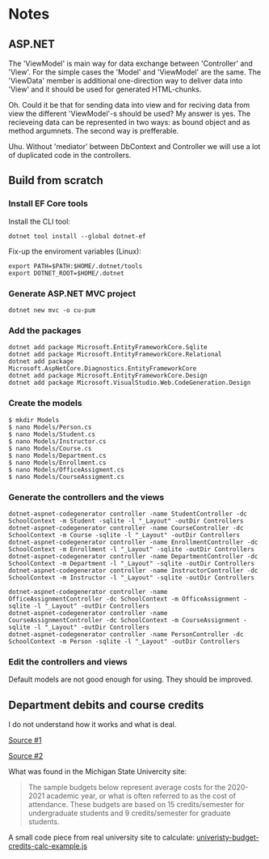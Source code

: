 # Notes

## ASP.NET

The 'ViewModel' is main way for data exchange between 'Controller' and 'View'. For the simple cases the 'Model' and 'ViewModel' are the same. 
The 'ViewData' member is additional one-direction way to deliver data into 'View' and it should be used for generated HTML-chunks. 

Oh. Could it be that for sending data into view and for reciving data from view the different 'ViewModel'-s should be used?
My answer is yes. The recieveing data can be represented in two ways: as bound object and as method argumnets. The second way is prefferable.

Uhu. Without 'mediator' between DbContext and Controller we will use a lot of duplicated code in the controllers.

## Build from scratch

### Install EF Core tools

Install the CLI tool:

    dotnet tool install --global dotnet-ef

Fix-up the enviroment variables (Linux):

    export PATH=$PATH:$HOME/.dotnet/tools
    export DOTNET_ROOT=$HOME/.dotnet

### Generate ASP.NET MVC project

    dotnet new mvc -o cu-pum

### Add the packages

    dotnet add package Microsoft.EntityFrameworkCore.Sqlite
    dotnet add package Microsoft.EntityFrameworkCore.Relational
    dotnet add package Microsoft.AspNetCore.Diagnostics.EntityFrameworkCore
    dotnet add package Microsoft.EntityFrameworkCore.Design
    dotnet add package Microsoft.VisualStudio.Web.CodeGeneration.Design

### Create the models

    $ mkdir Models
    $ nano Models/Person.cs
    $ nano Models/Student.cs
    $ nano Models/Instructor.cs
    $ nano Models/Course.cs
    $ nano Models/Department.cs
    $ nano Models/Enrollment.cs
    $ nano Models/OfficeAssigment.cs
    $ nano Models/CourseAssigment.cs    

### Generate the controllers and the views

    dotnet-aspnet-codegenerator controller -name StudentController -dc SchoolContext -m Student -sqlite -l "_Layout" -outDir Controllers
    dotnet-aspnet-codegenerator controller -name CourseController -dc SchoolContext -m Course -sqlite -l "_Layout" -outDir Controllers
    dotnet-aspnet-codegenerator controller -name EnrollmentController -dc SchoolContext -m Enrollment -l "_Layout" -sqlite -outDir Controllers
    dotnet-aspnet-codegenerator controller -name DepartmentController -dc SchoolContext -m Department -l "_Layout" -sqlite -outDir Controllers
    dotnet-aspnet-codegenerator controller -name InstructorController -dc SchoolContext -m Instructor -l "_Layout" -sqlite -outDir Controllers

    dotnet-aspnet-codegenerator controller -name OfficeAssignmentController -dc SchoolContext -m OfficeAssignment -sqlite -l "_Layout" -outDir Controllers
    dotnet-aspnet-codegenerator controller -name CourseAssignmentController -dc SchoolContext -m CourseAssignment -sqlite -l "_Layout" -outDir Controllers
    dotnet-aspnet-codegenerator controller -name PersonController -dc SchoolContext -m Person -sqlite -l "_Layout" -outDir Controllers

### Edit the controllers and views

Default models are not good enough for using. They should be improved.

## Department debits and course credits

I do not understand how it works and what is deal.

[Source #1](https://sr.ithaka.org/publications/university-budget-models-and-indirect-costs/)

[Source #2](https://ctlr.msu.edu/COStudentAccounts/TuitionCalculatorFall20.aspx)

What was found in the Michigan State Univercity site: 

> The sample budgets below represent average costs for the 2020-2021 academic year, or what is often referred to as the cost of attendance. These budgets are based on 15 credits/semester for undergraduate students and 9 credits/semester for graduate students.

A small code piece from real university site to calculate: [univeristy-budget-credits-calc-example.js](univeristy-budget-credits-calc-example.js)



